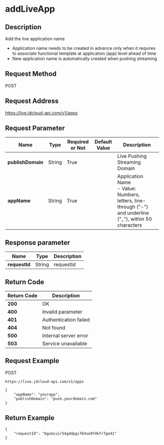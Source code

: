 # addLiveApp


## Description
Add the live application name
- Application name needs to be created in advance only when it requires to associate functional template at application (app) level ahead of time
- New application name is automatically created when pushing streaming


## Request Method
POST

## Request Address
https://live.jdcloud-api.com/v1/apps


## Request Parameter
|Name|Type|Required or Not|Default Value|Description|
|---|---|---|---|---|
|**publishDomain**|String|True| |Live Pushing Streaming Domain|
|**appName**|String|True| |Application Name<br>- Value: Numbers, letters, line-through ("-") and underline ("_"), within 50 characters<br>|


## Response parameter
|Name|Type|Description|
|---|---|---|
|**requestId**|String|requestId|


## Return Code
|Return Code|Description|
|---|---|
|**200**|OK|
|**400**|Invalid parameter|
|**401**|Authentication failed|
|**404**|Not found|
|**500**|Internal server error|
|**503**|Service unavailable|

## Request Example
POST
```
https://live.jdcloud-api.com/v1/apps
```

```
{
    "appName": "yourapp", 
    "publishDomain": "push.yourdomain.com"
}
```

## Return Example
```
{
    "requestId": "bgvmivir54gddpgi764se9f4kfr7ge41"
}
```
